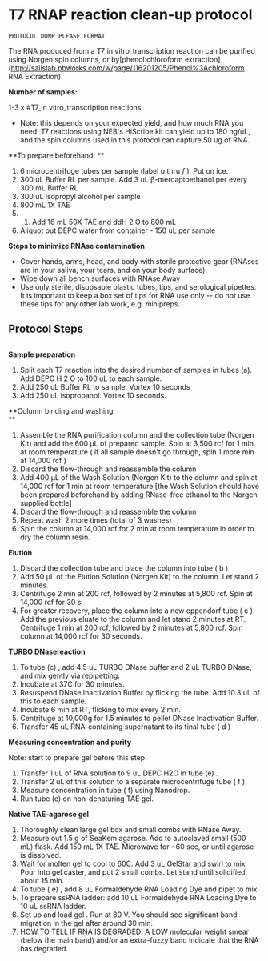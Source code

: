 # T7 RNAP reaction clean-up protocol

`PROTOCOL DUMP PLEASE FORMAT`

The RNA produced from a T7\_in vitro\_transcription reaction can be purified using Norgen spin columns, or by[phenol:chloroform extraction](http://salislab.pbworks.com/w/page/116201205/Phenol%3Achloroform RNA Extraction).

**Number of samples:**

1-3 x \#T7\_in vitro\_transcription reactions

* Note: this depends on your expected yield, and how much RNA you need. T7 reactions using NEB's HiScribe kit can yield up to 180 ng/uL, and the spin columns used in this protocol can capture 50 ug of RNA.

**To prepare beforehand: **

1. 6 microcentrifuge tubes per sample \(label
   _a_
   thru
   _f_
   \). Put on ice.
2. 300 uL Buffer RL per sample. Add 3 uL β-mercaptoethanol per every 300 mL Buffer RL
3. 300 uL isopropyl alcohol per sample
4. 800 mL 1X TAE
5. 1. Add 16 mL 50X TAE and ddH
      2
      O to 800 mL  
6. Aliquot out DEPC water from container - 150 uL per sample

**Steps to minimize RNAse contamination**

* Cover hands, arms, head, and body with sterile protective gear  \(RNAses are in your saliva, your tears, and on your body surface\).
* Wipe down all bench surfaces with RNAse Away
* Use only sterile, disposable plastic tubes, tips, and serological pipettes.  It is important to keep a box set of tips for RNA use only -- do not use these tips for any other lab work, e.g. minipreps.

## Protocol Steps

## 

**Sample preparation**

1. Split each T7 reaction into the desired number of samples in tubes \(a\). Add DEPC H
   2
   O to 100 uL to each sample. 
2. Add 250 uL Buffer RL to sample. Vortex 10 seconds
3. Add 250 uL isopropanol. Vortex 10 seconds.

**Column binding and washing    
**

1. Assemble the RNA purification column and the collection tube \(Norgen Kit\) and add the 600 µL of prepared sample. Spin at 3,500 rcf for 1 min at room temperature \(
   if all sample doesn't go through, spin 1 more min at 14,000 rcf
   \)
2. Discard the flow-through and reassemble the column
3. Add 400 µL of the Wash Solution \(Norgen Kit\) to the column and spin at 14,000 rcf for 1 min at room temperature \[the Wash Solution should have been prepared beforehand by adding RNase-free ethanol to the Norgen supplied bottle\]
4. Discard the flow-through and reassemble the column
5. Repeat wash 2 more times \(total of 3 washes\)
6. Spin the column at 14,000 rcf for 2 min at room temperature in order to dry the column resin.

**Elution**

1. Discard the collection tube and place the column into tube \(
   b
   \)
2. Add 50 µL of the Elution Solution \(Norgen Kit\) to the column. Let stand 2 minutes.
3. Centrifuge 2 min at 200 rcf, followed by 2 minutes at 5,800 rcf. Spin at 14,000 rcf for 30 s.
4. For greater recovery, place the column into a new eppendorf tube \(
   c
   \). Add the previous eluate to the column and let stand 2 minutes at RT. Centrifuge 1 min at 200 rcf, followed by 2 minutes at 5,800 rcf. Spin column at 14,000 rcf for 30 seconds.

**TURBO DNasereaction**

1. To tube
   \(c\)
   , add 4.5 uL TURBO DNase buffer and 2 uL TURBO DNase, and mix gently via repipetting.
2. Incubate at 37C for 30 minutes.
3. Resuspend DNase Inactivation Buffer by flicking the tube. Add 10.3 uL of this to each sample.
4. Incubate 6 min at RT, flicking to mix every 2 min.
5. Centrifuge at 10,000g for 1.5 minutes to pellet DNase Inactivation Buffer.
6. Transfer 45 uL RNA-containing supernatant to its final tube \(
   d
   \)

**Measuring concentration and purity**

Note: start to prepare gel before this step.

1. Transfer 1 uL of RNA solution to 9 uL DEPC H2O in tube
   \(e\)
   .
2. Transfer 2 uL of this solution to a separate microcentrifuge tube \(
   f
   \).
3. Measure concentration in tube \(
   f\)
   using Nanodrop.
4. Run tube
   \(e\)
   on non-denaturing TAE gel.

**Native TAE-agarose gel**

1. Thoroughly clean large gel box and small combs with RNase Away.
2. Measure out 1.5 g of SeaKem agarose. Add to autoclaved small \(500 mL\) flask. Add 150 mL 1X TAE. Microwave for ~60 sec, or until agarose is dissolved.
3. Wait for molten gel to cool to 60C. Add 3 uL GelStar and swirl to mix. Pour into gel caster, and put 2 small combs. Let stand until solidified, about 15 min.
4. To tube \(
   e\)
   , add 8 uL Formaldehyde RNA Loading Dye and pipet to mix.
5. To prepare ssRNA ladder: add 10 uL Formaldehyde RNA Loading Dye to 10 uL ssRNA ladder.  
6. Set up and load gel
   . Run at 80 V. You should see significant band migration in the gel after around 30 min.
7. HOW TO TELL IF RNA IS DEGRADED: A LOW molecular weight smear \(below the main band\) and/or an extra-fuzzy band indicate that the RNA has degraded. 



